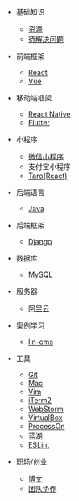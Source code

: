 - 基础知识

  - [资源](basic.md)
  - [待解决问题](todo_list.md)

- 前端框架

  - [React](frontend/react.md)
  - [Vue](frontend/vue.md)

- 移动端框架

  - [React Native](frontend/react_native.md)
  - [Flutter](frontend/flutter.md)

- 小程序

  - [微信小程序](frontend/wechat.md)
  - 支付宝小程序
  - [Taro(React)](frontend/taro.md)

- 后端语言

  - [Java](backend/java.md)

- 后端框架

  - [Django](backend/django.md)

- 数据库

  - [MySQL](backend/mysql.md)

- 服务器

  - [阿里云](backend/aliyun.md)

- 案例学习
 
  - [lin-cms](case_study/lin_cms.md)

- 工具

  - [Git](tools/git.md)
  - [Mac](tools/mac.md)
  - [Vim](tools/vim.md)
  - [iTerm2](tools/iTerm2.md)
  - [WebStorm](tools/webstorm.md)
  - [VirtualBox](tools/virtualbox.md)
  - [ProcessOn](https://processon.com/)
  - [蓝湖](https://lanhuapp.com/)
  - [ESLint](tools/eslint.md)

- 职场/创业

  - [博文](career.md)
  - [团队协作](teamwork.md)
